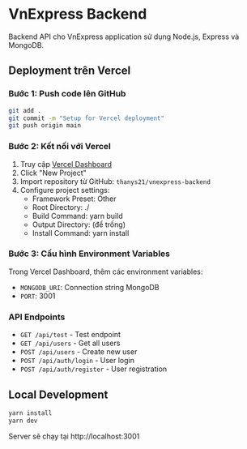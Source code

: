 # VnExpress Backend

Backend API cho VnExpress application sử dụng Node.js, Express và MongoDB.

## Deployment trên Vercel

### Bước 1: Push code lên GitHub
```bash
git add .
git commit -m "Setup for Vercel deployment"
git push origin main
```

### Bước 2: Kết nối với Vercel
1. Truy cập [Vercel Dashboard](https://vercel.com/dashboard)
2. Click "New Project"
3. Import repository từ GitHub: `thanys21/vnexpress-backend`
4. Configure project settings:
   - Framework Preset: Other
   - Root Directory: ./
   - Build Command: yarn build
   - Output Directory: (để trống)
   - Install Command: yarn install

### Bước 3: Cấu hình Environment Variables
Trong Vercel Dashboard, thêm các environment variables:
- `MONGODB_URI`: Connection string MongoDB
- `PORT`: 3001

### API Endpoints
- `GET /api/test` - Test endpoint
- `GET /api/users` - Get all users
- `POST /api/users` - Create new user
- `POST /api/auth/login` - User login
- `POST /api/auth/register` - User registration

## Local Development
```bash
yarn install
yarn dev
```

Server sẽ chạy tại http://localhost:3001

